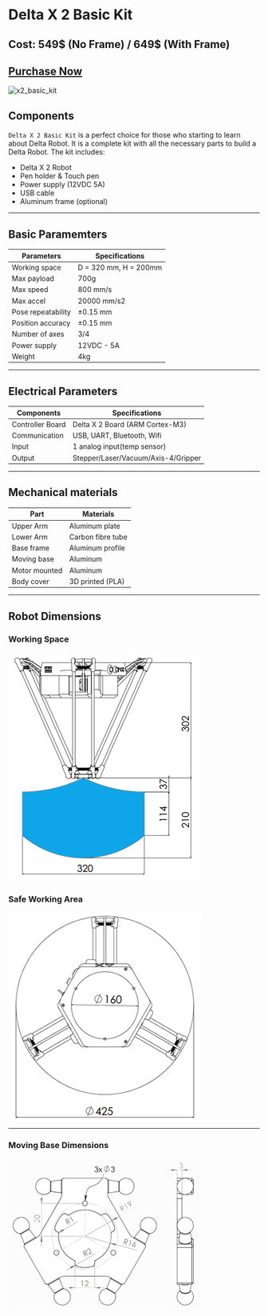 # Delta X 2 Basic Kit

## Cost: 549$ (No Frame) / 649$ (With Frame)

## [Purchase Now](https://deltaxstore.com/products/delta-x-2-basic-kit)

![x2_basic_kit](https://deltaxstore.com/cdn/shop/products/DeltaX2Basic-resize_1024x1024@2x.jpg?v=1597305166)

## Components

`Delta X 2 Basic Kit` is a perfect choice for those who starting to learn about Delta Robot. It is a complete kit with all the necessary parts to build a Delta Robot. The kit includes:

* Delta X 2 Robot
* Pen holder & Touch pen
* Power supply (12VDC 5A)
* USB cable
* Aluminum frame (optional)

---

## Basic Paramemters

|Parameters                   | Specifications      |
|-----------------------------|---------------------|
|Working space                |D = 320 mm, H = 200mm|
|Max payload                  |700g                 |
|Max speed                    |800 mm/s             |
|Max accel                    |20000 mm/s2          |
|Pose repeatability           |±0.15 mm             |
|Position accuracy            |±0.15 mm             |
|Number of axes               |3/4                  |
|Power supply                 |12VDC - 5A           |
|Weight                       |4kg                  |

---

## Electrical Parameters

|Components                   | Specifications      |
|-----------------------------|---------------------|
|Controller Board             |Delta X 2 Board (ARM Cortex-M3)|
|Communication                |USB, UART, Bluetooth, Wifi   |
|Input                        |1 analog input(temp sensor)  |
|Output                       |Stepper/Laser/Vacuum/Axis-4/Gripper|

---

## Mechanical materials

|Part                         | Materials           |
|-----------------------------|---------------------|
|Upper Arm                    |Aluminum plate       |
|Lower Arm                    |Carbon fibre tube    |
|Base frame                   |Aluminum profile     |
|Moving base                  |Aluminum             |
|Motor mounted                |Aluminum             |
|Body cover                   |3D printed (PLA)     |

---

## Robot Dimensions

### Working Space

![x2_working_space_reach](x2_workingspace.png)

### Safe Working Area

![x2_working_space_dia](x2_workingspace_dia.png)

---

### Moving Base Dimensions

![x2_moving_base](x2_moving_base_small.png)
